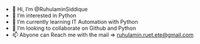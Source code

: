 - 👋 Hi, I’m @RuhulaminSiddique
- 👀 I’m interested in Python
- 🌱 I’m currently learning IT Automation with Python
- 💞️ I’m looking to collaborate on Github and Python
- 📫 Abyone can Reach me with the mail => ruhulamin.ruet.ete@gmail.com

<!---
RuhulaminSiddique/RuhulaminSiddique is a ✨ special ✨ repository because its `README.md` (this file) appears on your GitHub profile.
You can click the Preview link to take a look at your changes.
--->
